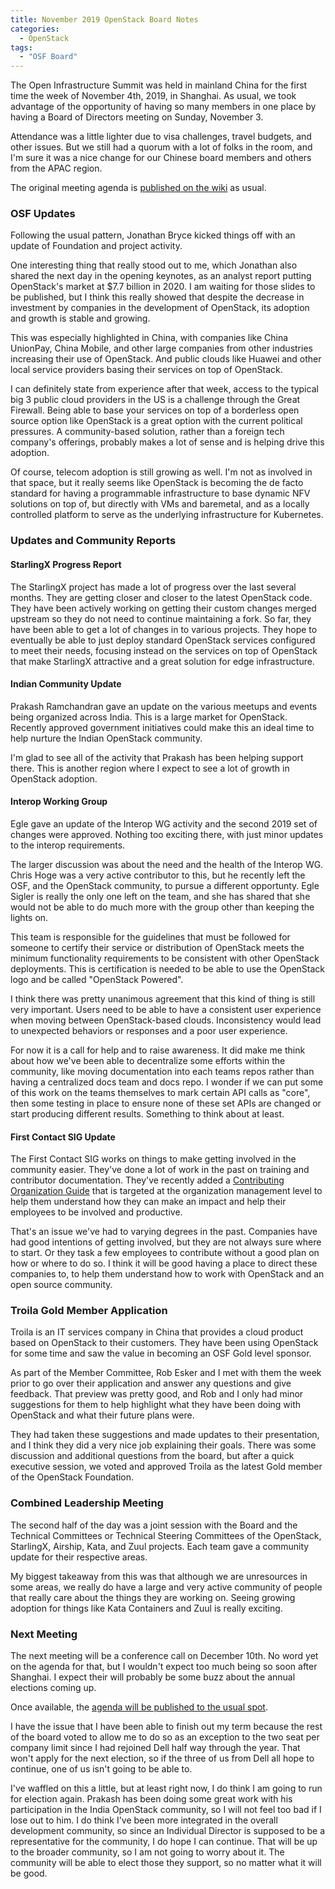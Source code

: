 ```yaml
---
title: November 2019 OpenStack Board Notes
categories:
  - OpenStack
tags:
  - "OSF Board"
---
```


The Open Infrastructure Summit was held in mainland China for the first time
the week of November 4th, 2019, in Shanghai. As usual, we took advantage of the
opportunity of having so many members in one place by having a Board of
Directors meeting on Sunday, November 3.

Attendance was a little lighter due to visa challenges, travel budgets, and
other issues. But we still had a quorum with a lot of folks in the room, and
I'm sure it was a nice change for our Chinese board members and others from the
APAC region.

The original meeting agenda is [published on the
wiki](https://wiki.openstack.org/wiki/Governance/Foundation/3November2019BoardMeeting)
as usual.

### OSF Updates

Following the usual pattern, Jonathan Bryce kicked things off with an update of
Foundation and project activity.

One interesting thing that really stood out to me, which Jonathan also shared
the next day in the opening keynotes, as an analyst report putting OpenStack's
market at $7.7 billion in 2020. I am waiting for those slides to be published,
but I think this really showed that despite the decrease in investment by
companies in the development of OpenStack, its adoption and growth is stable
and growing.

This was especially highlighted in China, with companies like China UnionPay,
China Mobile, and other large companies from other industries increasing their
use of OpenStack. And public clouds like Huawei and other local service
providers basing their services on top of OpenStack.

I can definitely state from experience after that week, access to the typical
big 3 public cloud providers in the US is a challenge through the Great
Firewall. Being able to base your services on top of a borderless open source
option like OpenStack is a great option with the current political pressures. A
community-based solution, rather than a foreign tech company's offerings,
probably makes a lot of sense and is helping drive this adoption.

Of course, telecom adoption is still growing as well. I'm not as involved in
that space, but it really seems like OpenStack is becoming the de facto
standard for having a programmable infrastructure to base dynamic NFV solutions
on top of, but directly with VMs and baremetal, and as a locally controlled
platform to serve as the underlying infrastructure for Kubernetes.

### Updates and Community Reports

#### StarlingX Progress Report

The StarlingX project has made a lot of progress over the last several months.
They are getting closer and closer to the latest OpenStack code. They have been
actively working on getting their custom changes merged upstream so they do not
need to continue maintaining a fork. So far, they have been able to get a lot
of changes in to various projects. They hope to eventually be able to just
deploy standard OpenStack services configured to meet their needs, focusing
instead on the services on top of OpenStack that make StarlingX attractive and
a great solution for edge infrastructure.

#### Indian Community Update

Prakash Ramchandran gave an update on the various meetups and events being
organized across India. This is a large market for OpenStack. Recently approved
government initiatives could make this an ideal time to help nurture the Indian
OpenStack community.

I'm glad to see all of the activity that Prakash has been helping support
there. This is another region where I expect to see a lot of growth in
OpenStack adoption.

#### Interop Working Group

Egle gave an update of the Interop WG activity and the second 2019 set of
changes were approved. Nothing too exciting there, with just minor updates to
the interop requirements.

The larger discussion was about the need and the health of the Interop WG.
Chris Hoge was a very active contributor to this, but he recently left the OSF,
and the OpenStack community, to pursue a different opportunty. Egle Sigler is
really the only one left on the team, and she has shared that she would not be
able to do much more with the group other than keeping the lights on.

This team is responsible for the guidelines that must be followed for someone
to certify their service or distribution of OpenStack meets the minimum
functionality requirements to be consistent with other OpenStack deployments.
This is certification is needed to be able to use the OpenStack logo and be
called "OpenStack Powered".

I think there was pretty unanimous agreement that this kind of thing is still
very important. Users need to be able to have a consistent user experience when
moving between OpenStack-based clouds. Inconsistency would lead to unexpected
behaviors or responses and a poor user experience.

For now it is a call for help and to raise awareness. It did make me think
about how we've been able to decentralize some efforts within the community,
like moving documentation into each teams repos rather than having a
centralized docs team and docs repo. I wonder if we can put some of this work
on the teams themselves to mark certain API calls as "core", then some testing
in place to ensure none of these set APIs are changed or start producing
different results. Something to think about at least.

#### First Contact SIG Update

The First Contact SIG works on things to make getting involved in the community
easier. They've done a lot of work in the past on training and contributor
documentation. They've recently added a [Contributing Organization
Guide](https://docs.openstack.org/contributors/organizations/index.html) that
is targeted at the organization management level to help them understand how
they can make an impact and help their employees to be involved and productive.

That's an issue we've had to varying degrees in the past. Companies have had
good intentions of getting involved, but they are not always sure where to
start. Or they task a few employees to contribute without a good plan on how or
where to do so. I think it will be good having a place to direct these
companies to, to help them understand how to work with OpenStack and an open
source community.

### Troila Gold Member Application

Troila is an IT services company in China that provides a cloud product based
on OpenStack to their customers. They have been using OpenStack for some time
and saw the value in becoming an OSF Gold level sponsor.

As part of the Member Committee, Rob Esker and I met with them the week prior
to go over their application and answer any questions and give feedback. That
preview was pretty good, and Rob and I only had minor suggestions for them to
help highlight what they have been doing with OpenStack and what their future
plans were.

They had taken these suggestions and made updates to their presentation, and I
think they did a very nice job explaining their goals. There was some
discussion and additional questions from the board, but after a quick executive
session, we voted and approved Troila as the latest Gold member of the
OpenStack Foundation.

### Combined Leadership Meeting

The second half of the day was a joint session with the Board and the Technical
Committees or Technical Steering Committees of the OpenStack, StarlingX,
Airship, Kata, and Zuul projects. Each team gave a community update for their
respective areas.

My biggest takeaway from this was that although we are unresources in some
areas, we really do have a large and very active community of people that
really care about the things they are working on. Seeing growing adoption for
things like Kata Containers and Zuul is really exciting.

### Next Meeting

The next meeting will be a conference call on December 10th. No word yet on the
agenda for that, but I wouldn't expect too much being so soon after Shanghai. I
expect their will probably be some buzz about the annual elections coming up.

Once available, the [agenda will be published to the usual
spot](https://wiki.openstack.org/wiki/Governance/Foundation/10December2019BoardMeeting).

I have the issue that I have been able to finish out my term because the rest
of the board voted to allow me to do so as an exception to the two seat per
company limit since I had rejoined Dell half way through the year. That won't
apply for the next election, so if the three of us from Dell all hope to
continue, one of us isn't going to be able to.

I've waffled on this a little, but at least right now, I do think I am going to
run for election again. Prakash has been doing some great work with his
participation in the India OpenStack community, so I will not feel too bad if I
lose out to him. I do think I've been more integrated in the overall
development community, so since an Individual Director is supposed to be a
representative for the community, I do hope I can continue. That will be up to
the broader community, so I am not going to worry about it. The community will
be able to elect those they support, so no matter what it will be good.
